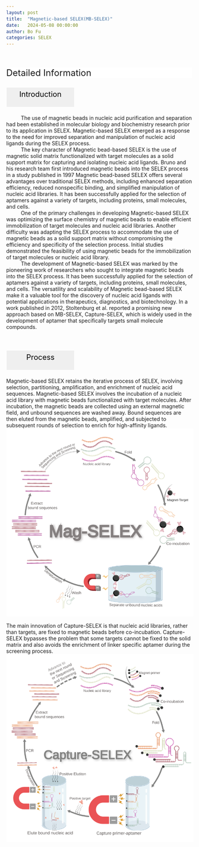 ```yaml
---
layout: post
title:  "Magnetic-based SELEX(MB-SELEX)"
date:   2024-05-08 00:00:00
author: Bo Fu
categories: SELEX
---
```

<html>
<head>
  <title>横向排列的点击按钮</title>
  <style>
    /* 按钮容器样式 */
    .button-container {
      display: flex;
      justify-content: left;
      align-items: center;
      height: 50px;
    }
    /* 按钮样式 */
    .button {
      display: block;
      padding: 10px;
      font-size:24px;
      margin-right: 10px;
      text-align: center;
      background-color: #ffffff;
      color: #520049;
      text-decoration: none;
      border: 1px solid #520049;
      border-radius: 5px;
    }
    /* 鼠标悬停样式 */
    .button:hover {
      background-color: #c9c5c5;
      cursor: pointer;
    }
  </style>
</head>
</html>

<html lang="zh-cn">
<head>
<meta charset="utf-8"> 
<style>
  .header_box {
    display: block;
    font-size: 24px;
    background-color: #ffffff;
    text-decoration: none;
    border-radius: 1px;
    width: 500px;
    border-width: 1px 1px 2px 1px;
    border-color: #ffffff #ffffff #ffffff #ffffff;
}
.blowheader_box{
    display: block;
      padding: 6px;
      font-size:20px;
      margin-right: 10px;
      text-align: center;
      background-color: #efefef;
      color: #000000;
      text-decoration: none;
      border: 1px solid #ffffff;
      border-radius: 1px;
      width:170px;
	    height:40px;
  }
  .box_style{
    background: #ffffff;
  }
  blockquote {
  margin: 0 0 0px;
  }
</style>
</head>
<p><br /></p>


<p class="header_box" id="Structure">Detailed Information</p>
<p class="blowheader_box">Introduction</p>
<font>&nbsp;&nbsp;&nbsp;&nbsp;&nbsp;&nbsp;&nbsp;&nbsp;&nbsp;&nbsp;The use of magnetic beads in nucleic acid purification and separation had been established in molecular biology and biochemistry research prior to its application in SELEX. Magnetic-based SELEX emerged as a response to the need for improved separation and manipulation of nucleic acid ligands during the SELEX process.<br>
&nbsp;&nbsp;&nbsp;&nbsp;&nbsp;&nbsp;&nbsp;&nbsp;&nbsp;&nbsp;The key character of Magnetic bead-based SELEX is the use of magnetic solid matrix functionalized with target molecules as a solid support matrix for capturing and isolating nucleic acid ligands. Bruno and his research team first introduced magnetic beads into the SELEX process in a study published in 1997 Magnetic bead-based SELEX offers several advantages over traditional SELEX methods, including enhanced separation efficiency, reduced nonspecific binding, and simplified manipulation of nucleic acid libraries. It has been successfully applied for the selection of aptamers against a variety of targets, including proteins, small molecules, and cells.<br>
&nbsp;&nbsp;&nbsp;&nbsp;&nbsp;&nbsp;&nbsp;&nbsp;&nbsp;&nbsp;One of the primary challenges in developing Magnetic-based SELEX was optimizing the surface chemistry of magnetic beads to enable efficient immobilization of target molecules and nucleic acid libraries. Another difficulty was adapting the SELEX process to accommodate the use of magnetic beads as a solid support matrix without compromising the efficiency and specificity of the selection process. Initial studies demonstrated the feasibility of using magnetic beads for the immobilization of target molecules or nucleic acid library.<br>
&nbsp;&nbsp;&nbsp;&nbsp;&nbsp;&nbsp;&nbsp;&nbsp;&nbsp;&nbsp;The development of Magnetic-based SELEX was marked by the pioneering work of researchers who sought to integrate magnetic beads into the SELEX process. It has been successfully applied for the selection of aptamers against a variety of targets, including proteins, small molecules, and cells. The versatility and scalability of Magnetic bead-based SELEX make it a valuable tool for the discovery of nucleic acid ligands with potential applications in therapeutics, diagnostics, and biotechnology. In a work published in 2012, Stoltenburg et al. reported a promising new approach based on MB-SELEX, Capture-SELEX, which is widely used in the development of aptamer that specifically targets small molecule compounds.
</font>
<br>
<br>
<br>

<p class="blowheader_box">Process</p>             
<font >Magnetic-based SELEX retains the iterative process of SELEX, involving selection, partitioning, amplification, and enrichment of nucleic acid sequences. Magnetic-based SELEX involves the incubation of a nucleic acid library with magnetic beads functionalized with target molecules. After incubation, the magnetic beads are collected using an external magnetic field, and unbound sequences are washed away. Bound sequences are then eluted from the magnetic beads, amplified, and subjected to subsequent rounds of selection to enrich for high-affinity ligands.</font>
<img src="/images/SELEX/MB-SELEX.svg" alt="drawing" style="width:800px;display:block;margin:0 auto;border-radius:0;" class="img-responsive">
<div style="display: flex; justify-content: center;">   
</div>
<br>
<font >The main innovation of Capture-SELEX is that nucleic acid libraries, rather than targets, are fixed to magnetic beads before co-incubation. Capture-SELEX bypasses the problem that some targets cannot be fixed to the solid matrix and also avoids the enrichment of linker specific aptamer during the screening process.</font>
<img src="/images/SELEX/Capture-SELEX.svg" alt="drawing" style="width:800px;display:block;margin:0 auto;border-radius:0;" class="img-responsive">
<div style="display: flex; justify-content: center;">   
</div>
<br>


